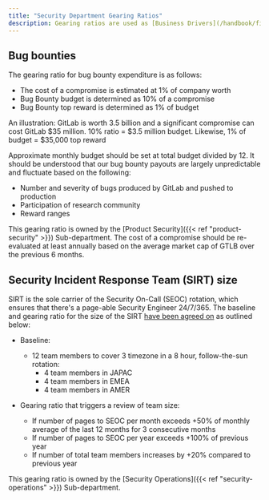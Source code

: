 ```yaml
---
title: "Security Department Gearing Ratios"
description: Gearing ratios are used as [Business Drivers](/handbook/finance/financial-planning-and-analysis/#business-drivers-also-known-as-gearing-ratios) to forecast long term financial goals by function.
---
```


## Bug bounties

The gearing ratio for bug bounty expenditure is as follows:

- The cost of a compromise is estimated at 1% of company worth
- Bug Bounty budget is determined as 10% of a compromise
- Bug Bounty top reward is determined as 1% of budget

An illustration:
GitLab is worth 3.5 billion and a significant compromise can cost GitLab $35 million.
10% ratio = $3.5 million budget. Likewise, 1% of budget = $35,000 top reward

Approximate monthly budget should be set at total budget divided by 12. It should be understood that our bug bounty payouts are largely unpredictable and fluctuate based on the following:

- Number and severity of bugs produced by GitLab and pushed to production
- Participation of research community
- Reward ranges

This gearing ratio is owned by the [Product Security]({{< ref "product-security" >}}) Sub-department. The cost of a compromise should be re-evaluated at least annually based on the average market cap of GTLB over the previous 6 months.

## Security Incident Response Team (SIRT) size

SIRT is the sole carrier of the Security On-Call (SEOC) rotation, which ensures that there's a page-able Security Engineer 24/7/365. The baseline and gearing ratio for the size of the SIRT [have been agreed on](https://gitlab.com/gitlab-com/www-gitlab-com/-/issues/9711#note_450845141) as outlined below:

- Baseline:
  - 12 team members to cover 3 timezone in a 8 hour, follow-the-sun rotation:
    - 4 team members in JAPAC
    - 4 team members in EMEA
    - 4 team members in AMER

- Gearing ratio that triggers a review of team size:
  - If number of pages to SEOC per month exceeds +50% of monthly average of the last 12 months for 3 consecutive months
  - If number of pages to SEOC per year exceeds +100% of previous year
  - If number of total team members increases by +20% compared to previous year

This gearing ratio is owned by the [Security Operations]({{< ref "security-operations" >}}) Sub-department.
